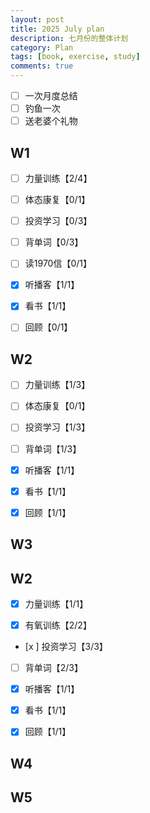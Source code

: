 ```yaml
---
layout: post
title: 2025 July plan
description: 七月份的整体计划
category: Plan
tags: [book, exercise, study]
comments: true
---
```


- [ ] 一次月度总结
- [ ] 钓鱼一次
- [ ] 送老婆个礼物

## W1

- [ ] 力量训练【2/4】

- [ ] 体态康复【0/1】

- [ ] 投资学习【0/3】

- [ ] 背单词【0/3】

- [ ] 读1970信【0/1】

- [x] 听播客【1/1】

- [x] 看书【1/1】

- [ ] 回顾【0/1】

## W2

- [ ] 力量训练【1/3】

- [ ] 体态康复【0/1】

- [ ] 投资学习【1/3】

- [ ] 背单词【1/3】

- [x] 听播客【1/1】

- [x] 看书【1/1】

- [x] 回顾【1/1】

## W3

## W2

- [x] 力量训练【1/1】

- [x] 有氧训练【2/2】

- [x ] 投资学习【3/3】

- [ ] 背单词【2/3】

- [x] 听播客【1/1】

- [x] 看书【1/1】

- [x] 回顾【1/1】

## W4

## W5
